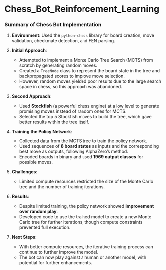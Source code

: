 # Chess_Bot_Reinforcement_Learning
### **Summary of Chess Bot Implementation**

1. **Environment**: Used the `python-chess` library for board creation, move validation, checkmate detection, and FEN parsing. 

2. **Initial Approach**:  
   - Attempted to implement a Monte Carlo Tree Search (MCTS) from scratch by generating random moves.
   - Created a `TreeNode` class to represent the board state in the tree and backpropagated scores to improve move selection.  
   - However, random moves yielded poor results due to the large search space in chess, so this approach was abandoned.

3. **Second Approach**:  
   - Used **Stockfish** (a powerful chess engine) at a low level to generate promising moves instead of random ones for MCTS.
   - Selected the top 5 Stockfish moves to build the tree, which gave better results within the tree itself.

4. **Training the Policy Network**:  
   - Collected data from the MCTS tree to train the policy network.  
   - Used sequences of **8 board states** as inputs and the corresponding best move as outputs, following AlphaZero’s method.
   - Encoded boards in binary and used **1969 output classes** for possible moves.

5. **Challenges**:  
   - Limited compute resources restricted the size of the Monte Carlo tree and the number of training iterations.

6. **Results**:  
   - Despite limited training, the policy network showed **improvement over random play**.
   - Developed code to use the trained model to create a new Monte Carlo tree for further iterations, though compute constraints prevented full execution.

7. **Next Steps**:  
   - With better compute resources, the iterative training process can continue to further improve the model.
   - The bot can now play against a human or another model, with potential for further enhancements.
